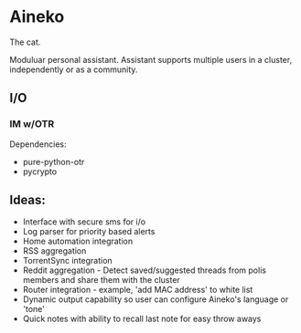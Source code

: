 Aineko
======

The cat.

Moduluar personal assistant. Assistant supports multiple users in a cluster, independently or as a community.

<h2>I/O</h2>
<h3>IM w/OTR</h3>
Dependencies:
<ul>
    <li>pure-python-otr</li>
    <li>pycrypto</li>
</ul>
    
<h2>Ideas:</h1>
<ul>
    <li>Interface with secure sms for i/o</li>
    <li>Log parser for priority based alerts</li>
    <li>Home automation integration</li>
    <li>RSS aggregation</li>
    <li>TorrentSync integration</li>
    <li>Reddit aggregation - Detect saved/suggested threads from polis members and share them with the cluster</li>
    <li>Router integration - example, 'add MAC address' to white list</li>
    <li>Dynamic output capability so user can configure Aineko's language or 'tone'</li>
    <li>Quick notes with ability to recall last note for easy throw aways</li>
</ul>
  
